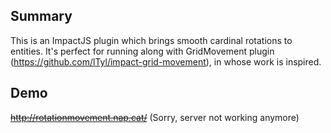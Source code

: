 ## Summary ##
This is an ImpactJS plugin which brings smooth cardinal rotations to entities. It's perfect for running along with GridMovement plugin (https://github.com/lTyl/impact-grid-movement), in whose work is inspired.

## Demo ##
~~http://rotationmovement.nap.cat/~~ (Sorry, server not working anymore)
